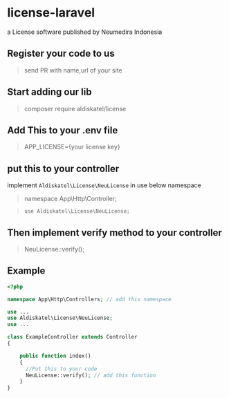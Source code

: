 # license-laravel
a License software published by Neumedira Indonesia

## Register your code to us
> send PR with name,url of your site

## Start adding our lib
> composer require aldiskatel/license

## Add This to your .env file
> APP_LICENSE={your license key}

## put this to your controller
implement ``Aldiskatel\License\NeuLicense`` in use below namespace
>namespace App\Http\Controller;

>``use Aldiskatel\License\NeuLicense;``

## Then implement verify method to your controller
> NeuLicense::verify();

## Example

```php
<?php

namespace App\Http\Controllers; // add this namespace

use ...
use Aldiskatel\License\NeuLicense;
use ...

class ExampleController extends Controller
{

    public function index()
    {
      //Put this to your code
      NeuLicense::verify(); // add this function
    }
}
```
